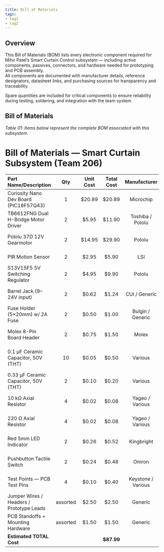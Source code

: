 ```yaml
---
title: Bill of Materials
tags:
- tag1
- tag2
---
```


## Overview

This Bill of Materials (BOM) lists every electronic component required for Mihir Patel’s Smart Curtain Control subsystem — including active components, passives, connectors, and hardware needed for prototyping and PCB assembly.  
All components are documented with manufacturer details, reference designators, datasheet links, and purchasing sources for transparency and traceability.  

Spare quantities are included for critical components to ensure reliability during testing, soldering, and integration with the team system.

## Bill of Materials 

*Table 01: Items below represent the complete BOM associated with this subsystem.*

# Bill of Materials — Smart Curtain Subsystem (Team 206)

| **Part Name/Description** | **Qty** | **Unit Cost** | **Total Cost** | **Manufacturer** | **Manufacturer #** | **Vendor / Source** | **Datasheet / Product Link** | **Reference** |
|:-------------------------|:------:|:-------------:|:--------------:|:----------------:|:------------------:|:------------------:|:----------------------------------:|:-----------:|
| Curiosity Nano Dev Board (PIC18F57Q43) | 1 | $20.89 | $20.89 | Microchip | PIC18F57Q43 | Digi-Key | https://www.microchip.com | U3 |
| TB6612FNG Dual H-Bridge Motor Driver | 2 | $5.95 | $11.90 | Toshiba / Pololu | TB6612FNG | Pololu | https://www.pololu.com/product/713<br>Datasheet: https://cdn.sparkfun.com/datasheets/Robotics/TB6612FNG.pdf | U4 (+ spare) |
| Pololu 37D 12V Gearmotor | 2 | $14.95 | $29.90 | Pololu | 37D Metal Gearmotor | Pololu | https://www.pololu.com/product/1105<br>Datasheet: https://www.pololu.com/file/0J1706/pololu-37d-metal-gearmotors.pdf | M1 (+ spare) |
| PIR Motion Sensor | 2 | $2.95 | $5.90 | LSI | LS6501LP | Digi-Key | https://cdn.thomasnet.com/ccp/00417955/110685.pdf | U2 (+ spare) |
| S13V15F5 5V Switching Regulator | 2 | $4.95 | $9.90 | Pololu | S13V15F5 | Pololu | https://www.pololu.com/product/4084 | U1 (+ spare) |
| Barrel Jack (9–24V input) | 2 | $0.62 | $1.24 | CUI / Generic | PJ-102AH | **Available at Peralta** | Datasheet provided upon request | J1 (+ spare) |
| Fuse Holder (5×20mm) w/ 2A Fuse | 2 | $0.50 | $1.00 | Bulgin / Generic | 5×20mm Holder | **Available at Peralta** | Peralta Inventory | F1 (+ spare) |
| Molex 8-Pin Board Header | 2 | $0.75 | $1.50 | Molex | 5264-08 | **Available at Peralta** | https://www.alldatasheet.com/datasheet-pdf/pdf/364145/MOLEX3/5264-08.html | J2, J3 |
| 0.1 µF Ceramic Capacitor, 50V (THT) | 10 | $0.05 | $0.50 | Various | THT Ceramic Disc | **Available at Peralta** | Generic datasheet | C1, C4, C5, C6, C7 (+ extras) |
| 0.33 µF Ceramic Capacitor, 50V (THT) | 2 | $0.10 | $0.20 | Various | THT Ceramic | **Available at Peralta** | Generic datasheet | C3 (+ spare) |
| 10 kΩ Axial Resistor | 4 | $0.02 | $0.08 | Yageo / Various | 10K THT | **Available at Peralta** | — | R1 (+ extras) |
| 220 Ω Axial Resistor | 4 | $0.02 | $0.08 | Yageo / Various | 220Ω THT | **Available at Peralta** | — | R2 (+ extras) |
| Red 5mm LED Indicator | 2 | $0.26 | $0.52 | Kingbright | WP710A10ND | **Available at Peralta** | https://www.kingbrightusa.com/images/catalog/SPEC/WP710A10ND.pdf | D1 (+ spare) |
| Pushbutton Tactile Switch | 2 | $0.24 | $0.48 | Omron | B3F-1000 | **Available at Peralta** | https://omronfs.omron.com/en_US/ecb/products/pdf/en-b3f.pdf | SW1 (+ spare) |
| Test Points — PCB Test Pins | 4 | $0.10 | $0.40 | Keystone / Various | Test Pin | **Available at Peralta** | Catalog link | TP1-TP4 |
| Jumper Wires / Headers / Prototype Leads | assorted | $2.50 | $2.50 | Generic | — | **Available at Peralta** | — | Prototype |
| PCB Standoffs + Mounting Hardware | assorted | $1.50 | $1.50 | Generic | — | **Available at Peralta** | — | — |
| **Estimated TOTAL Cost** |  |  | **$87.99** |  |  |  |  |  |

